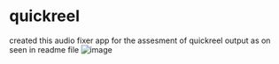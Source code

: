 # quickreel
created this audio fixer app for the assesment of quickreel output as on seen in readme file
![image](https://github.com/AkramCodeer/quickreel/assets/130770521/6bc261c6-5a56-45a7-97ae-c0f8f9876548)
